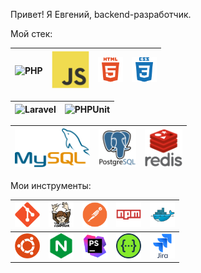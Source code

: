 Привет! Я Евгений, backend-разработчик.
<!--![Alt текст](http://github-profile-summary-cards.vercel.app/api/cards/profile-details?username=e-astapkovich&theme=solarized)-->
<!--Here are some of the major technologies I use or have worked on in the past:-->
Мой стек:
<!--**Languages**-->
<img title="PHP" alt="PHP" width="120" src="https://www.php.net/images/logos/new-php-logo.png"/>|<img alt="JS" title="JavaScript" width="60px" src="https://raw.githubusercontent.com/devicons/devicon/master/icons/javascript/javascript-original.svg">|<img title="HTML5" alt="HTML" width="40" src="https://raw.githubusercontent.com/devicons/devicon/master/icons/html5/html5-plain-wordmark.svg"/>|<img title="CSS3" alt="CSS" width="40" src="https://raw.githubusercontent.com/devicons/devicon/master/icons/css3/css3-plain-wordmark.svg"/>
|--|--|--|--|
<!--**Frameworks**-->
|<img title="Laravel" alt="Laravel" width="120" src="https://github.com/laravel/art/blob/master/logo-lockup/4%20PNG/3%20RGB/1%20Full%20Color/laravel-logolockup-rgb-red.png"/>|<img title="PHPUnit" alt="PHPUnit" width="60" src="https://raw.githubusercontent.com/sebastianbergmann/phpunit-website/main/public/img/phpunit.svg"/>|
|--|--|
<!--**Databases**-->
<img title="MySQL" alt="MySQL" width="120" src="https://raw.githubusercontent.com/e-astapkovich/e-astapkovich/master/mysql-logo-original-wordmark.svg"/>|<img title="PostgreSQL" alt="PostgreSQL" width="60" src="https://raw.githubusercontent.com/devicons/devicon/master/icons/postgresql/postgresql-original-wordmark.svg"/>|<img title="Redis" alt="Redis" width="60" src="https://raw.githubusercontent.com/devicons/devicon/master/icons/redis/redis-original-wordmark.svg">|
|--|--|--|

Мои инструменты:

|<img title="Git" alt="Git" width="40px" src="https://raw.githubusercontent.com/devicons/devicon/master/icons/git/git-original.svg">|<img title="Composer" alt="Composer" width="40px" src="https://raw.githubusercontent.com/devicons/devicon/master/icons/composer/composer-original.svg">|<img title="Postman" alt="Postman" width="40" height="40" src="https://raw.githubusercontent.com/devicons/devicon/master/icons/postman/postman-original.svg"/>|<img title="NPM" alt="NPM" width="40px" src="https://raw.githubusercontent.com/devicons/devicon/master/icons/npm/npm-original-wordmark.svg">|<img title="Docker" alt="Docker" width="40px" src="https://raw.githubusercontent.com/devicons/devicon/master/icons/docker/docker-original.svg">|
| --- | --- | --- | --- | --- |
|<img title="Ubuntu" alt="Ubuntu" width="40px" src="https://raw.githubusercontent.com/github/explore/master/topics/ubuntu/ubuntu.png">|<img title="NGINX" alt="NGINX" width="40" src="https://raw.githubusercontent.com/devicons/devicon/master/icons/nginx/nginx-original.svg"/>|<img title="VSCode" alt="Visual Studio Code" width="40px" src="https://raw.githubusercontent.com/devicons/devicon/master/icons/phpstorm/phpstorm-original.svg">|<img title="Swagger" alt="Swagger" width="40px" src="https://raw.githubusercontent.com/devicons/devicon/master/icons/swagger/swagger-original.svg">|<img title="Jira" alt="Jira" width="40px" src="https://raw.githubusercontent.com/devicons/devicon/master/icons/jira/jira-original-wordmark.svg">|


<!-- ADD ITEM: -->
<!-- <img title="" alt="" width="40px" src="">| -->

<!--
**e-astapkovich/e-astapkovich** is a ✨ _special_ ✨ repository because its `README.md` (this file) appears on your GitHub profile.

Here are some ideas to get you started:

- 🔭 I’m currently working on ...
- 🌱 I’m currently learning ...
- 👯 I’m looking to collaborate on ...
- 🤔 I’m looking for help with ...
- 💬 Ask me about ...
- 📫 How to reach me: ...
- 😄 Pronouns: ...
- ⚡ Fun fact: ...
-->

<!--[![trophy](https://github-profile-trophy.vercel.app/?username=e-astapkovich&theme=onestar&title=-Stars,-Reviews&column=3&margin-w=15&margin-h=15)](https://github.com/ryo-ma/github-profile-trophy)-->
